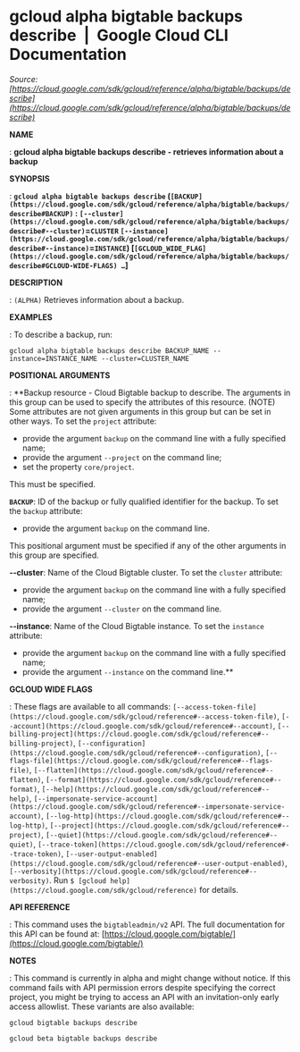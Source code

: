 # gcloud alpha bigtable backups describe  |  Google Cloud CLI Documentation

*Source: [https://cloud.google.com/sdk/gcloud/reference/alpha/bigtable/backups/describe](https://cloud.google.com/sdk/gcloud/reference/alpha/bigtable/backups/describe)*

**NAME**

: **gcloud alpha bigtable backups describe - retrieves information about a backup**

**SYNOPSIS**

: **`gcloud alpha bigtable backups describe` (`[BACKUP](https://cloud.google.com/sdk/gcloud/reference/alpha/bigtable/backups/describe#BACKUP)` : `[--cluster](https://cloud.google.com/sdk/gcloud/reference/alpha/bigtable/backups/describe#--cluster)`=`CLUSTER` `[--instance](https://cloud.google.com/sdk/gcloud/reference/alpha/bigtable/backups/describe#--instance)`=`INSTANCE`) [`[GCLOUD_WIDE_FLAG](https://cloud.google.com/sdk/gcloud/reference/alpha/bigtable/backups/describe#GCLOUD-WIDE-FLAGS) …`]**

**DESCRIPTION**

: `(ALPHA)` Retrieves information about a backup.

**EXAMPLES**

: To describe a backup, run:

```
gcloud alpha bigtable backups describe BACKUP_NAME --instance=INSTANCE_NAME --cluster=CLUSTER_NAME
```

**POSITIONAL ARGUMENTS**

: **Backup resource - Cloud Bigtable backup to describe. The arguments in this group
can be used to specify the attributes of this resource. (NOTE) Some attributes
are not given arguments in this group but can be set in other ways.
To set the `project` attribute:

- provide the argument `backup` on the command line with a fully
specified name;
- provide the argument `--project` on the command line;
- set the property `core/project`.

This must be specified.

**`BACKUP`**:
ID of the backup or fully qualified identifier for the backup.
To set the `backup` attribute:

- provide the argument `backup` on the command line.

This positional argument must be specified if any of the other arguments in this
group are specified.

**--cluster**:
Name of the Cloud Bigtable cluster.
To set the `cluster` attribute:

- provide the argument `backup` on the command line with a fully
specified name;
- provide the argument `--cluster` on the command line.

**--instance**:
Name of the Cloud Bigtable instance.
To set the `instance` attribute:

- provide the argument `backup` on the command line with a fully
specified name;
- provide the argument `--instance` on the command line.**

**GCLOUD WIDE FLAGS**

: These flags are available to all commands: `[--access-token-file](https://cloud.google.com/sdk/gcloud/reference#--access-token-file)`,
`[--account](https://cloud.google.com/sdk/gcloud/reference#--account)`, `[--billing-project](https://cloud.google.com/sdk/gcloud/reference#--billing-project)`,
`[--configuration](https://cloud.google.com/sdk/gcloud/reference#--configuration)`,
`[--flags-file](https://cloud.google.com/sdk/gcloud/reference#--flags-file)`,
`[--flatten](https://cloud.google.com/sdk/gcloud/reference#--flatten)`, `[--format](https://cloud.google.com/sdk/gcloud/reference#--format)`, `[--help](https://cloud.google.com/sdk/gcloud/reference#--help)`, `[--impersonate-service-account](https://cloud.google.com/sdk/gcloud/reference#--impersonate-service-account)`,
`[--log-http](https://cloud.google.com/sdk/gcloud/reference#--log-http)`,
`[--project](https://cloud.google.com/sdk/gcloud/reference#--project)`, `[--quiet](https://cloud.google.com/sdk/gcloud/reference#--quiet)`, `[--trace-token](https://cloud.google.com/sdk/gcloud/reference#--trace-token)`, `[--user-output-enabled](https://cloud.google.com/sdk/gcloud/reference#--user-output-enabled)`,
`[--verbosity](https://cloud.google.com/sdk/gcloud/reference#--verbosity)`.
Run `$ [gcloud help](https://cloud.google.com/sdk/gcloud/reference)` for details.

**API REFERENCE**

: This command uses the `bigtableadmin/v2` API. The full documentation
for this API can be found at: [https://cloud.google.com/bigtable/](https://cloud.google.com/bigtable/)

**NOTES**

: This command is currently in alpha and might change without notice. If this
command fails with API permission errors despite specifying the correct project,
you might be trying to access an API with an invitation-only early access
allowlist. These variants are also available:

```
gcloud bigtable backups describe
```

```
gcloud beta bigtable backups describe
```
